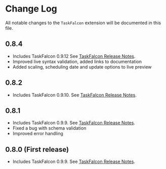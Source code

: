 # Change Log

All notable changes to the `TaskFalcon` extension will be documented in this file.

## 0.8.4
* Includes TaskFalcon 0.9.12 See [TaskFalcon Release Notes](https://taskfalcon.org/release-notes/index.html).
* Improved live syntax validation, added links to documentation
* Added scaling, scheduling date and update options to live preview

## 0.8.2
* Includes TaskFalcon 0.9.10. See [TaskFalcon Release Notes](https://taskfalcon.org/release-notes/index.html).

## 0.8.1
* Includes TaskFalcon 0.9.9. See [TaskFalcon Release Notes](https://taskfalcon.org/release-notes/index.html).
* Fixed a bug with schema validation
* Improved error handling

## 0.8.0 (First release)
* Includes TaskFalcon 0.9.9. See [TaskFalcon Release Notes](https://taskfalcon.org/release-notes/index.html).